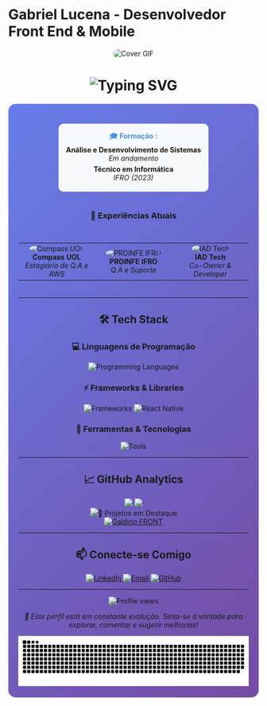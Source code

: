
#  Gabriel Lucena - Desenvolvedor Front End & Mobile

<div align="center"> <img src="https://i.redd.it/bpxxqqvps4h91.gif" alt="Cover GIF" width="100%" style="max-height:200px; object-fit:cover; border-radius: 15px;"/> <h1> <img src="https://readme-typing-svg.herokuapp.com?font=Fira+Code&size=28&duration=3000&pause=1000&color=4A90E2&center=true&width=500&lines=Olá%2C+eu+sou+Gabriel!+👋;Front-End+Developer;Q.A+%26+AWS+Engineer;Co-Owner+%40+IAD+Tech;React+%26+React+Native" alt="Typing SVG" /> </h1> <div style="background: linear-gradient(135deg, #667eea 0%, #764ba2 100%); padding: 20px; border-radius: 15px; margin: 20px 0;"> <div style="display: flex; justify-content: space-around; flex-wrap: wrap; gap: 15px; margin: 20px 0;"> <div style="text-align: center; padding: 15px; background: #f8f9fa; border-radius: 10px; min-width: 200px;"> <h4 style="margin: 0; color: #4A90E2;">🎓 Formação : </h4> <p style="margin: 5px 0; font-size: 14px;"> <strong>Análise e Desenvolvimento de Sistemas</strong><br/> <em>Em andamento</em> </p> <p style="margin: 5px 0; font-size: 14px;"> <strong>Técnico em Informática</strong><br/> <em>IFRO (2023)</em> </p> </div>

### 💼 Experiências Atuais

<div align="center"> <table> <tr> <td align="center" width="33%"> <img src="https://media.licdn.com/dms/image/v2/D4E22AQF8qoFc3hZEpw/feedshare-shrink_800/feedshare-shrink_800/0/1690548008999?e=2147483647&v=beta&t=QXKbCsou26uh1q6LLGA4AMiluRCTlYicIJuxK380dNA" alt="Compass UOL" width="120" height="120" style="border-radius: 50%;"/><br/> <strong>Compass UOL</strong><br/> <em>Estagiário de Q.A e AWS</em> </td> <td align="center" width="33%"> <img src="https://proinfe.ifro.edu.br/logo.png" alt="PROINFE IFRO" width="120" height="120" style="border-radius: 50%;"/><br/> <strong>PROINFE IFRO</strong><br/> <em>Q.A e Suporte</em> </td> <td align="center" width="33%"> <img src="https://avatars.githubusercontent.com/u/227509174?s=200&v=4" alt="IAD Tech" width="120" height="120" style="border-radius: 50%;"/><br/> <strong>IAD Tech</strong><br/> <em>Co-Owner & Developer</em> </td> </tr> </table> </div> </div>

----------

## 🛠️ Tech Stack

### 💻 Linguagens de Programação

<p align="center"> <img src="https://skillicons.dev/icons?i=kotlin,js,cs,php,typescript" alt="Programming Languages"/> </p>

### ⚡ Frameworks & Libraries

<p align="center"> <img src="https://skillicons.dev/icons?i=react,tailwind,laravel,bootstrap" alt="Frameworks"/> <img src="https://cdn.jsdelivr.net/gh/devicons/devicon@latest/icons/reactnative/reactnative-original.svg" alt="React Native" width="48" height="48"/> </p>

### 🔧 Ferramentas & Tecnologias

<p align="center"> <img src="https://skillicons.dev/icons?i=git,docker,vscode,figma,androidstudio,aws" alt="Tools"/> </p>

----------

## 📈 GitHub Analytics

<div align="center"> <img height="180em" src="https://github-readme-stats.vercel.app/api?username=freysta&show_icons=true&theme=tokyonight&include_all_commits=true&count_private=true&hide_border=true&bg_color=0D1117&title_color=4A90E2&icon_color=4A90E2&text_color=C9D1D9"/> <img height="180em" src="https://github-readme-stats.vercel.app/api/top-langs/?username=freysta&layout=compact&theme=tokyonight&hide_border=true&bg_color=0D1117&title_color=4A90E2&text_color=C9D1D9"/> </div> <div align="center"> <img src="https://github-readme-streak-stats.herokuapp.com/?

----------

## 🎯 Projetos em Destaque

<div align="center"> <a href="https://github.com/freysta/Galdino-FRONT"> <img src="https://github-readme-stats.vercel.app/api/pin/?username=freysta&repo=Galdino-FRONT&theme=tokyonight&hide_border=true&bg_color=0D1117&title_color=4A90E2&text_color=C9D1D9" alt="Galdino FRONT"/> </a> </div>

----------

## 📫 Conecte-se Comigo

<div align="center"> <a href="https://www.linkedin.com/in/gabriel-lucena-ferreira" target="_blank"> <img src="https://img.shields.io/badge/LinkedIn-0077B5?style=for-the-badge&logo=linkedin&logoColor=white" alt="LinkedIn"/> </a> <a href="mailto:usebiel2005@gmail.com"> <img src="https://img.shields.io/badge/Email-D14836?style=for-the-badge&logo=gmail&logoColor=white" alt="Email"/> </a> <a href="https://github.com/freysta" target="_blank"> <img src="https://img.shields.io/badge/GitHub-100000?style=for-the-badge&logo=github&logoColor=white" alt="GitHub"/> </a> </div>

----------

<div align="center"> <img src="https://komarev.com/ghpvc/?username=freysta&color=4A90E2&style=flat-square&label=Profile+Views" alt="Profile views"/> <p><em>🚀 Este perfil está em constante evolução. Sinta-se à vontade para explorar, comentar e sugerir melhorias!</em></p> <img src="https://raw.githubusercontent.com/platane/snk/output/github-contribution-grid-snake-dark.svg" alt="Snake animation"/> </div>
